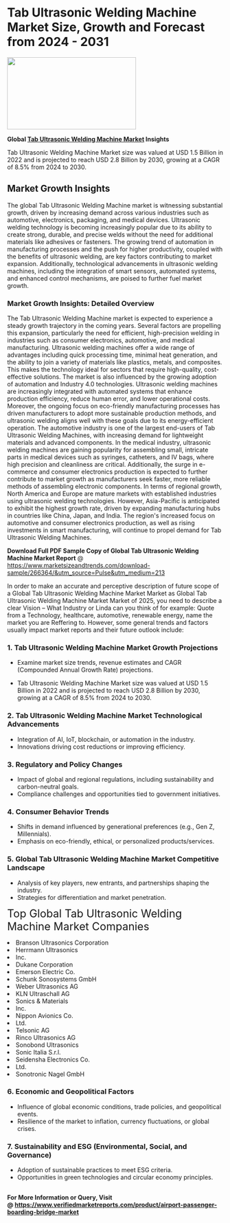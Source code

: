 <H1>Tab Ultrasonic Welding Machine Market Size, Growth and Forecast from 2024 - 2031</H1><img class="aligncenter size-medium wp-image-584254" src="https://thirdeyenews.in/wp-content/uploads/2024/09/Global-Market-Research-300x168.jpeg" alt="" width="300" height="168" /><p><strong>Global&nbsp;<a href="https://www.marketsizeandtrends.com/download-sample/266364/&amp;utm_source=Pulse&amp;utm_medium=213">Tab Ultrasonic Welding Machine Market</a> Insights</strong></p><p>Tab Ultrasonic Welding Machine Market size was valued at USD 1.5 Billion in 2022 and is projected to reach USD 2.8 Billion by 2030, growing at a CAGR of 8.5% from 2024 to 2030.</p><p><h2>Market Growth Insights</h2> The global Tab Ultrasonic Welding Machine market is witnessing substantial growth, driven by increasing demand across various industries such as automotive, electronics, packaging, and medical devices. Ultrasonic welding technology is becoming increasingly popular due to its ability to create strong, durable, and precise welds without the need for additional materials like adhesives or fasteners. The growing trend of automation in manufacturing processes and the push for higher productivity, coupled with the benefits of ultrasonic welding, are key factors contributing to market expansion. Additionally, technological advancements in ultrasonic welding machines, including the integration of smart sensors, automated systems, and enhanced control mechanisms, are poised to further fuel market growth. <h3>Market Growth Insights: Detailed Overview</h3> The Tab Ultrasonic Welding Machine market is expected to experience a steady growth trajectory in the coming years. Several factors are propelling this expansion, particularly the need for efficient, high-precision welding in industries such as consumer electronics, automotive, and medical manufacturing. Ultrasonic welding machines offer a wide range of advantages including quick processing time, minimal heat generation, and the ability to join a variety of materials like plastics, metals, and composites. This makes the technology ideal for sectors that require high-quality, cost-effective solutions. The market is also influenced by the growing adoption of automation and Industry 4.0 technologies. Ultrasonic welding machines are increasingly integrated with automated systems that enhance production efficiency, reduce human error, and lower operational costs. Moreover, the ongoing focus on eco-friendly manufacturing processes has driven manufacturers to adopt more sustainable production methods, and ultrasonic welding aligns well with these goals due to its energy-efficient operation. The automotive industry is one of the largest end-users of Tab Ultrasonic Welding Machines, with increasing demand for lightweight materials and advanced components. In the medical industry, ultrasonic welding machines are gaining popularity for assembling small, intricate parts in medical devices such as syringes, catheters, and IV bags, where high precision and cleanliness are critical. Additionally, the surge in e-commerce and consumer electronics production is expected to further contribute to market growth as manufacturers seek faster, more reliable methods of assembling electronic components. In terms of regional growth, North America and Europe are mature markets with established industries using ultrasonic welding technologies. However, Asia-Pacific is anticipated to exhibit the highest growth rate, driven by expanding manufacturing hubs in countries like China, Japan, and India. The region's increased focus on automotive and consumer electronics production, as well as rising investments in smart manufacturing, will continue to propel demand for Tab Ultrasonic Welding Machines. </p><p><span class=""><strong>Download Full PDF Sample Copy of Global Tab Ultrasonic Welding Machine Market Report</strong> @ <a href="https://www.marketsizeandtrends.com/download-sample/266364/&amp;utm_source=Pulse&amp;utm_medium=213" target="_blank">https://www.marketsizeandtrends.com/download-sample/266364/&amp;utm_source=Pulse&amp;utm_medium=213</a></span></p><p>In order to make an accurate and perceptive description of future scope of a Global&nbsp;Tab Ultrasonic Welding Machine Market Market as Global&nbsp;Tab Ultrasonic Welding Machine Market Market of 2025, you need to describe a clear Vision &ndash; What Industry or Linda can you think of for example: Quote from a Technology, healthcare, automotive, renewable energy, name the market you are Reffering to. However, some general trends and factors usually impact market reports and their future outlook include:</p><h3>1.&nbsp;<strong>Tab Ultrasonic Welding Machine Market Growth Projections</strong></h3><ul><li>Examine market size trends, revenue estimates and CAGR (Compounded Annual Growth Rate) projections.</li><li><p>Tab Ultrasonic Welding Machine Market size was valued at USD 1.5 Billion in 2022 and is projected to reach USD 2.8 Billion by 2030, growing at a CAGR of 8.5% from 2024 to 2030.</p></li></ul><h3>2.&nbsp;<strong>Tab Ultrasonic Welding Machine Market Technological Advancements</strong></h3><ul><li>Integration of AI, IoT, blockchain, or automation in the industry.</li><li>Innovations driving cost reductions or improving efficiency.</li></ul><h3>3.&nbsp;<strong>Regulatory and Policy Changes</strong></h3><ul><li>Impact of global and regional regulations, including sustainability and carbon-neutral goals.</li><li>Compliance challenges and opportunities tied to government initiatives.</li></ul><h3>4.&nbsp;<strong>Consumer Behavior Trends</strong></h3><ul><li>Shifts in demand influenced by generational preferences (e.g., Gen Z, Millennials).</li><li>Emphasis on eco-friendly, ethical, or personalized products/services.</li></ul><h3>5.&nbsp;<strong>Global Tab Ultrasonic Welding Machine Market Competitive Landscape</strong></h3><ul><li>Analysis of key players, new entrants, and partnerships shaping the industry.</li><li>Strategies for differentiation and market penetration.</li></ul><p data-pm-slice="1 1 []"><span style="color: inherit; font-family: inherit; font-size: 25px;">Top Global Tab Ultrasonic Welding Machine Market Companies</span></p><div class="" data-test-id=""><p><li>Branson Ultrasonics Corporation</li><li> Herrmann Ultrasonics</li><li> Inc.</li><li> Dukane Corporation</li><li> Emerson Electric Co.</li><li> Schunk Sonosystems GmbH</li><li> Weber Ultrasonics AG</li><li> KLN Ultraschall AG</li><li> Sonics & Materials</li><li> Inc.</li><li> Nippon Avionics Co.</li><li> Ltd.</li><li> Telsonic AG</li><li> Rinco Ultrasonics AG</li><li> Sonobond Ultrasonics</li><li> Sonic Italia S.r.l.</li><li> Seidensha Electronics Co.</li><li> Ltd.</li><li> Sonotronic Nagel GmbH</li></p></div><h3>6.&nbsp;<strong>Economic and Geopolitical Factors</strong></h3><ul><li>Influence of global economic conditions, trade policies, and geopolitical events.</li><li>Resilience of the market to inflation, currency fluctuations, or global crises.</li></ul><h3>7.&nbsp;<strong>Sustainability and ESG (Environmental, Social, and Governance)</strong></h3><ul><li>Adoption of sustainable practices to meet ESG criteria.</li><li>Opportunities in green technologies and circular economy principles.</li></ul><h2><strong style="font-size: 14px;">For More Information or Query, Visit @&nbsp;</strong><a style="background-color: #ffffff; font-size: 14px;" href="https://www.marketsizeandtrends.com/report/tab-ultrasonic-welding-machine-market/" target="_blank">https://www.verifiedmarketreports.com/product/airport-passenger-boarding-bridge-market</a></h2>

